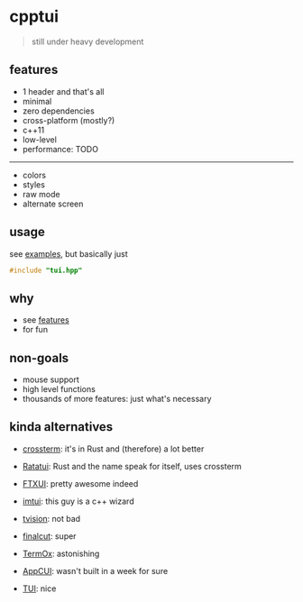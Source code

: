 # cpptui

> still under heavy development

## features

-   1 header and that's all
-   minimal
-   zero dependencies
-   cross-platform (mostly?)
-   c++11
-   low-level
-   performance: TODO

---

-   colors
-   styles
-   raw mode
-   alternate screen

## usage

see [examples](./examples), but basically just

```c++
#include "tui.hpp"
```

## why

-   see [features](#features)
-   for fun

## non-goals

-   mouse support
-   high level functions
-   thousands of more features: just what's necessary

## kinda alternatives

-   [crossterm](https://github.com/crossterm-rs/crossterm): it's in Rust and (therefore) a lot better
-   [Ratatui](https://ratatui.rs): Rust and the name speak for itself, uses crossterm

-   [FTXUI](https://github.com/ArthurSonzogni/FTXUI): pretty awesome indeed
-   [imtui](https://github.com/ggerganov/imtui): this guy is a c++ wizard
-   [tvision](https://github.com/magiblot/tvision): not bad
-   [finalcut](https://github.com/gansm/finalcut): super
-   [TermOx](https://github.com/a-n-t-h-o-n-y/TermOx): astonishing
-   [AppCUI](https://github.com/gdt050579/AppCUI): wasn't built in a week for sure
-   [TUI](https://github.com/jmicjm/TUI): nice
